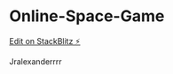 # Online-Space-Game

[Edit on StackBlitz ⚡️](https://stackblitz.com/edit/web-platform-di8uxq)

Jralexanderrrr